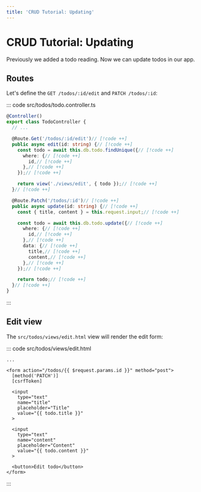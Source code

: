 ```yaml
---
title: 'CRUD Tutorial: Updating'
---
```


# CRUD Tutorial: Updating

Previously we added a todo reading. Now we can update todos in our app.

## Routes

Let's define the `GET /todos/:id/edit` and `PATCH /todos/:id`:

::: code src/todos/todo.controller.ts
```ts
@Controller()
export class TodoController {
  // ...

  @Route.Get('/todos/:id/edit')// [!code ++]
  public async edit(id: string) {// [!code ++]
    const todo = await this.db.todo.findUnique({// [!code ++]
      where: {// [!code ++]
        id,// [!code ++]
      },// [!code ++]
    });// [!code ++]

    return view('./views/edit', { todo });// [!code ++]
  }// [!code ++]

  @Route.Patch('/todos/:id')// [!code ++]
  public async update(id: string) {// [!code ++]
    const { title, content } = this.request.input;// [!code ++]

    const todo = await this.db.todo.update({// [!code ++]
      where: {// [!code ++]
        id,// [!code ++]
      },// [!code ++]
      data: {// [!code ++]
        title,// [!code ++]
        content,// [!code ++]
      },// [!code ++]
    });// [!code ++]

    return todo;// [!code ++]
  }// [!code ++]
}
```
:::

## Edit view

The `src/todos/views/edit.html` view will render the edit form:

::: code src/todos/views/edit.html
```svelte
...

<form action="/todos/{{ $request.params.id }}" method="post">
  [method('PATCH')]
  [csrfToken]

  <input
    type="text"
    name="title"
    placeholder="Title"
    value="{{ todo.title }}"
  >

  <input
    type="text"
    name="content"
    placeholder="Content"
    value="{{ todo.content }}"
  >

  <button>Edit todo</button>
</form>
```
:::
